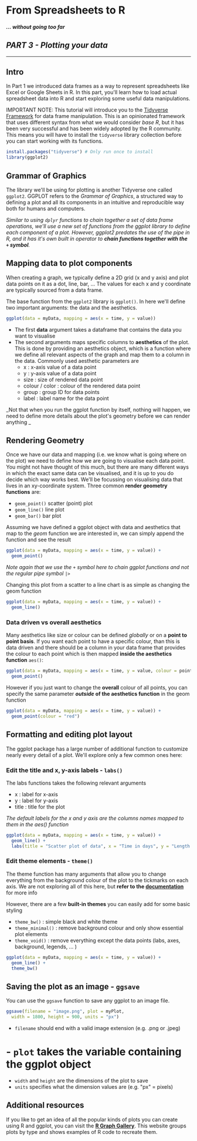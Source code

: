 # From Spreadsheets to R

#### *... without going too far*

## *PART 3 - Plotting your data*

------------------------------------------------------------------------

## Intro

In Part 1 we introduced data frames as a way to represent spreadsheets like Excel or Google Sheets in R. In this part, you'll learn how to load actual spreadsheet data into R and start exploring some useful data manipulations.

IMPORTANT NOTE: This tutorial will introduce you to the [Tidyverse Framework](https://www.tidyverse.org/) for data frame manipulation. This is an opinionated framework that uses different syntax from what we would consider *base R*, but it has been very successful and has been widely adopted by the R community. This means you will have to install the `tidyverse` library collection before you can start working with its functions.

``` r
install.packages("tidyverse") # Only run once to install
library(ggplot2)
```

## Grammar of Graphics

The library we'll be using for plotting is another Tidyverse one called `ggplot2`. GGPLOT refers to the _Grammar of Graphics_, a structured way to defining a plot and all its components in an intuitive and reproducible way both for humans and computers. 

_Similar to using `dplyr` functions to chain together a set of data frame operations, we'll use a new set of functions from the ggplot library to define each component of a plot. However, ggplot2 predates the use of the pipe in R, and it has it's own built in operator to **chain functions together with the `+` symbol**._ 

##  Mapping data to plot components

When creating a graph, we typically define a 2D grid (x and y axis) and plot data points on it as a dot, line, bar, ... The values for each x and y coordinate are typically sourced from a data frame.

The base function from the `ggplot2` library is `ggplot()`. In here we'll define two important arguments: the data and the aesthetics.
```r
ggplot(data = myData, mapping = aes(x = time, y = value))
```

- The first **data** argument takes a dataframe that contains the data you want to visualise
- The second arguments maps specific columns to **aesthetics** of the plot. This is done by providing an aesthetics object, which is a function where we define all relevant aspects of the graph and map them to a column in the data. Commonly used aesthetic parameters are
  * x : x-axis value of a data point
  * y : y-axis value of a data point
  * size : size of rendered data point
  * colour / color : colour of the rendered data point
  * group : group ID for data points
  * label : label name for the data point

_Not that when you run the ggplot function by itself, nothing will happen, we need to define more details about the plot's geometry before we can render anything _

## Rendering Geometry

Once we have our data and mapping (i.e. we know what is going where on the plot) we need to define how we are going to visualise each data point. You might not have thought of this much, but there are many different ways in which the exact same data can be visualised, and it is up to you do decide which way works best. We'll be focussing on visualising data that lives in an xy-coordinate system. Three common  **render geometry functions** are:

- `geom_point()` scatter (point) plot
- `geom_line()` line plot
- `geom_bar()` bar plot

Assuming we have defined a ggplot object with data and aesthetics that map to the _geom_ function we are interested in, we can simply append the function and see the result

```r
ggplot(data = myData, mapping = aes(x = time, y = value)) + 
  geom_point()
```
_Note again that we use the `+` symbol here to chain ggplot functions and not the regular pipe symbol `|>`_

Changing this plot from a scatter to a line chart is as simple as changing the geom function

```r
ggplot(data = myData, mapping = aes(x = time, y = value)) + 
  geom_line()
```

### Data driven vs overall aesthetics

Many aesthetics like size or colour can be defined _globally_ or on a **point to point basis**. If you want each point to have a specific colour, than this is data driven and there should be a column in your data frame that provides the colour to each point which is then mapped **inside the aesthetics function** `aes()`:

```r
ggplot(data = myData, mapping = aes(x = time, y = value, colour = pointCol)) + 
  geom_point()
```

However if you just want to change the **overall** colour of all points, you can specify the same parameter **_outside_ of the aesthetics function** in the geom function

```r
ggplot(data = myData, mapping = aes(x = time, y = value)) + 
  geom_point(colour = "red")
```

## Formatting and editing plot layout

The ggplot package has a large number of additional function to customize nearly every detail of a plot. We'll explore only a few common ones here:

### Edit the title and x, y-axis labels - `labs()`

The labs functions takes the following relevant arguments
- x : label for x-axis
- y : label for y-axis
- title : title for the plot

_The default labels for the x and y axis are the columns names mapped to them in the aes() function_

```r
ggplot(data = myData, mapping = aes(x = time, y = value)) + 
  geom_line() +
  labs(title = "Scatter plot of data", x = "Time in days", y = "Length in meters")
```


### Edit theme elements - `theme()`

The theme function has many arguments that allow you to change everything from the background colour of the plot to the tickmarks on each axis. We are not exploring all of this here, but **refer to the [documentation](https://ggplot2.tidyverse.org/reference/theme.html)** for more info

However, there are a few **built-in themes** you can easily add for some basic styling

- `theme_bw()` : simple black and white theme
- `theme_minimal()` : remove background colour and only show essential plot elements
- `theme_void()` : remove everything except the data points (labs, axes, background, legends, ... )

```r
ggplot(data = myData, mapping = aes(x = time, y = value)) + 
  geom_line() +
  theme_bw()
```

## Saving the plot as an image - `ggsave`

You can use the `ggsave` function to save any ggplot to an image file.
```r
ggsave(filename = "image.png", plot = myPlot, 
  width = 1800, height = 900, units = "px")
```
- `filename` should end with a valid image extension (e.g. .png or .jpeg)
# - `plot` takes the variable containing the ggplot object
- `width` and `height` are the dimensions of the plot to save
- `units` specifies what the dimension values are (e.g. "px" = pixels)

## Additional resources

If you like to get an idea of all the popular kinds of plots you can create using R and ggplot, you can visit the **[R Graph Gallery](https://r-graph-gallery.com/barplot.html)**. This website groups plots by type and shows examples of R code to recreate them.
